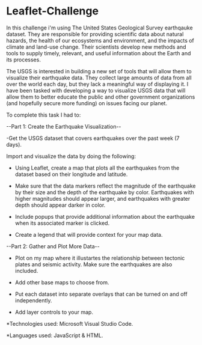 # Leaflet-Challenge

In this challenge i'm using The United States Geological Survey earthqauke dataset. They are responsible for providing scientific data about natural hazards, the health of our ecosystems and environment, and the impacts of climate and land-use change. Their scientists develop new methods and tools to supply timely, relevant, and useful information about the Earth and its processes.

The USGS is interested in building a new set of tools that will allow them to visualize their earthquake data. They collect large amounts of data from all over the world each day, but they lack a meaningful way of displaying it. I have been tasked with developing a way to visualize USGS data that will allow them to better educate the public and other government organizations (and hopefully secure more funding) on issues facing our planet.

To complete this task I had to:

--Part 1: Create the Earthquake Visualization--

-Get the USGS dataset that covers earthquakes over the past week (7 days).

Import and visualize the data by doing the following:

- Using Leaflet, create a map that plots all the earthquakes from the dataset based on their longitude and latitude.

- Make sure that the data markers reflect the magnitude of the earthquake by their size and the depth of the earthquake by color. Earthquakes with higher magnitudes should appear larger, and earthquakes with greater depth should appear darker in color.

- Include popups that provide additional information about the earthquake when its associated marker is clicked.

- Create a legend that will provide context for your map data.

--Part 2: Gather and Plot More Data--

- Plot on my map where it illustartes the relationship between tectonic plates and seismic activity. Make sure the earthquakes are also included. 

- Add other base maps to choose from.

- Put each dataset into separate overlays that can be turned on and off independently.

- Add layer controls to your map.

*Technologies used: Microsoft Visual Studio Code.

*Languages used: JavaScript & HTML.
